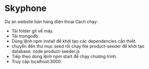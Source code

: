 # Skyphone
Dự án website bán hàng điện thoại
Cách chạy: 
- Tải folder git về máy.
- Tải mongodb.
- Dùng lệnh npm install để khởi tạo các dependencies cần thiết.
- chuyển đến thư mục seed rồi chạy file product-seeder để khởi tạo database: node product-seeder.js
- Tiếp theo dùng lệnh npm start để chạy chương trình.
- Truy cập localhost:3000

